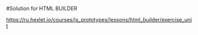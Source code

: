 #Solution for HTML BUILDER 

https://ru.hexlet.io/courses/js_prototypes/lessons/html_builder/exercise_unit